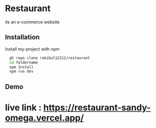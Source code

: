 # Restaurant

its an e-commerce website 


## Installation

Install my-project with npm

```bash
  gh repo clone rakibul12212/restaurant
  cd foldername
  npm Install
  npm run dev
```
    
## Demo

# live link : https://restaurant-sandy-omega.vercel.app/
